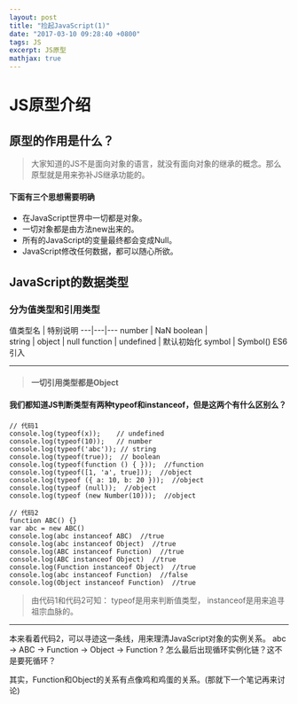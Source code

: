 ```yaml
---
layout: post
title: "捡起JavaScript(1)"
date: "2017-03-10 09:28:40 +0800"
tags: JS
excerpt: JS原型
mathjax: true
---
```


# JS原型介绍

## 原型的作用是什么？

> 大家知道的JS不是面向对象的语言，就没有面向对象的继承的概念。那么原型就是用来弥补JS继承功能的。

#### **下面有三个思想需要明确**
- 在JavaScript世界中一切都是对象。
- 一切对象都是由方法new出来的。
- 所有的JavaScript的变量最终都会变成Null。
- JavaScript修改任何数据，都可以随心所欲。

## JavaScript的数据类型
### 分为值类型和引用类型
值类型名 | 特别说明
---|---|---
number | NaN
boolean |  
string |
object | null
function |
undefined | 默认初始化
symbol | Symbol() ES6引入

---
> #### 一切引用类型都是Object
#### 我们都知道JS判断类型有两种typeof和instanceof，但是这两个有什么区别么？

```
// 代码1
console.log(typeof(x));    // undefined
console.log(typeof(10));   // number
console.log(typeof('abc')); // string
console.log(typeof(true));  // boolean
console.log(typeof(function () { }));  //function
console.log(typeof([1, 'a', true]));  //object
console.log(typeof ({ a: 10, b: 20 }));  //object
console.log(typeof (null));  //object
console.log(typeof (new Number(10)));  //object
```

```
// 代码2
function ABC() {}
var abc = new ABC()
console.log(abc instanceof ABC)  //true
console.log(abc instanceof Object)  //true
console.log(ABC instanceof Function)  //true
console.log(ABC instanceof Object)  //true
console.log(Function instanceof Object)  //true
console.log(abc instanceof Function)  //false
console.log(Object instanceof Function)  //true
```
> 由代码1和代码2可知：
typeof是用来判断值类型，
instanceof是用来追寻祖宗血脉的。

---

本来看着代码2，可以寻迹这一条线，用来理清JavaScript对象的实例关系。
abc -> ABC -> Function -> Object -> Function ? 怎么最后出现循环实例化链？这不是要死循环？

其实，Function和Object的关系有点像鸡和鸡蛋的关系。(那就下一个笔记再来讨论)
